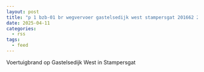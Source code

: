 ```yaml
---
layout: post
title: "p 1 bzb-01 br wegvervoer gastelsedijk west stampersgat 201662 201681"
date: 2025-04-11
categories: 
  - rss
tags: 
  - feed
---
```


Voertuigbrand op Gastelsedijk West in Stampersgat

